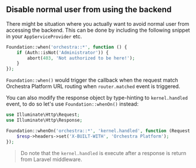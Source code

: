 ## Disable normal user from using the backend

There might be situation where you actually want to avoid normal user from accessing the backend. This can be done by including the following snippet in your `AppServiceProvider` etc.

```php
Foundation::when('orchestra::*', function () {
    if (Auth::isNot('Administrator')) {
        abort(403, 'Not authorized to be here!');
    }
});
```

`Foundation::when()` would trigger the callback when the request match Orchestra Platform URL routing when `router.matched` event is triggered. 

You can also modify the response object by type-hinting to `kernel.handled` event, to do so let's use `Foundation::whenOn()` instead:

```php
use Illuminate\Http\Request;
use Illuminate\Http\Response;

Foundation::whenOn('orchestra::*', 'kernel.handled', function (Request $req, Response $resp) {
    $resp->headers->set('X-BUILT-WITH', 'Orchestra Platform');
});
```

> Do note that the `kernel.handled` is execute after a response is return from Laravel middleware.